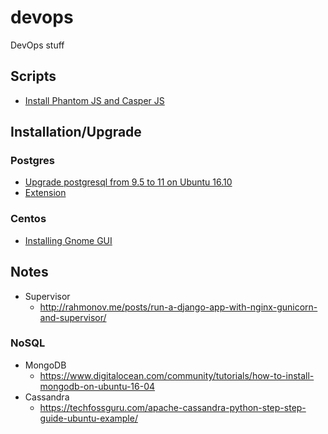 # devops
DevOps stuff

## Scripts
- [Install Phantom JS and Casper JS](sh/install_phantom_casperjs.sh)

## Installation/Upgrade
### Postgres
- [Upgrade postgresql from 9.5 to 11 on Ubuntu 16.10](postgres/upgrade.md)
- [Extension](postgres/extensions.md)

### Centos
- [Installing Gnome GUI](centos.md)

## Notes
- Supervisor
    - http://rahmonov.me/posts/run-a-django-app-with-nginx-gunicorn-and-supervisor/

### NoSQL
- MongoDB
    - https://www.digitalocean.com/community/tutorials/how-to-install-mongodb-on-ubuntu-16-04
- Cassandra
    - https://techfossguru.com/apache-cassandra-python-step-step-guide-ubuntu-example/
